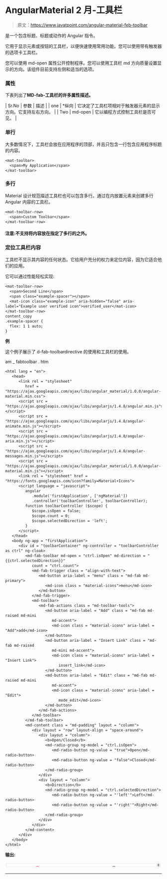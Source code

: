 # AngularMaterial 2 月-工具栏

> 原文：<https://www.javatpoint.com/angular-material-feb-toolbar>

<md-fab-toolbar>是一个包含标题、标题或动作的 Angular 指令。</md-fab-toolbar>

它用于显示元素或按钮的工具栏，以便快速使用常用功能。您可以使用带有触发器的选项卡工具栏。

您可以使用 md-open 属性公开控制程序。您可以使用工具栏 md 方向质量设置显示的方向。该组件目前支持左侧和适当的选项。

### 属性

下表列出了**MD-fab-工具栏的许多属性描述。**

| Sr.No | 参数 | 描述 |
| one | *纵向 | 它决定了工具栏项相对于触发器元素的显示方向。它支持左右方向。 |
| Two | md-open | 它以编程方式控制工具栏是否可见。 |

### 单行

大多数情况下，工具栏会放在应用程序的顶部，并且只包含一行包含应用程序标题的内容。

```
<mat-toolbar>
  <span>My Application</span>
</mat-toolbar>

```

### 多行

Material 设计规范描述工具栏也可以包含多行。通过在<mat-toolbar>内放置<mat-toolbar-row>元素来创建多行 Angular 内容的工具栏。</mat-toolbar-row></mat-toolbar>

```
<mat-toolbar-row>
  <span>Custom Toolbar</span>
</mat-toolbar-row>

```

#### 注意:不支持将内容放在指定了多行的<mat-toolbar-row>之外。</mat-toolbar-row>

### 定位工具栏内容

工具栏不显示其内容的任何状态。它给用户充分的权力来定位内容，因为它适合他们的应用。

它可以通过性能轻松实现:

```
<mat-toolbar-row>
  <span>Second Line</span>
  <span class="example-spacer"></span>
  <mat-icon class="example-icon" aria-hidden="false" aria-label="Example user verified icon">verified_user</mat-icon>
</mat-toolbar-row>
content_copy
.example-spacer {
  flex: 1 1 auto;
}

```

**例**

这个例子展示了 d-fab-toolbardirective 的使用和工具栏的使用。

am _ fabtoolbar . htm

```
<html lang = "en">
   <head>
      <link rel = "stylesheet"
         href = "https://ajax.googleapis.com/ajax/libs/angular_material/1.0.0/angular-material.min.css">
      <script src = "https://ajax.googleapis.com/ajax/libs/angularjs/1.4.8/angular.min.js"></script>
      <script src = "https://ajax.googleapis.com/ajax/libs/angularjs/1.4.8/angular-animate.min.js"></script>
      <script src = "https://ajax.googleapis.com/ajax/libs/angularjs/1.4.8/angular-aria.min.js"></script>
      <script src = "https://ajax.googleapis.com/ajax/libs/angularjs/1.4.8/angular-messages.min.js"></script>
      <script src = "https://ajax.googleapis.com/ajax/libs/angular_material/1.0.0/angular-material.min.js"></script>
      <link rel = "stylesheet" href = "https://fonts.googleapis.com/icon?family=Material+Icons">
      <script language = "javascript">
         angular
            .module('firstApplication', ['ngMaterial'])
            .controller('toolbarController', toolbarController);
         function toolbarController ($scope) {
            $scope.isOpen = false;
            $scope.count = 0;
            $scope.selectedDirection = 'left';          
         }                 
      </script>      
   </head>
   <body ng-app = "firstApplication"> 
      <div id = "toolbarContainer" ng-controller = "toolbarController as ctrl" ng-cloak>
         <md-fab-toolbar md-open = "ctrl.isOpen" md-direction = "{{ctrl.selectedDirection}}"
            count = "ctrl.count">
            <md-fab-trigger class = "align-with-text">
               <md-button aria-label = "menu" class = "md-fab md-primary">
                  <md-icon class = "material-icons">menu</md-icon>
               </md-button>
            </md-fab-trigger>
            <md-toolbar>
               <md-fab-actions class = "md-toolbar-tools">
                  <md-button aria-label = "Add" class = "md-fab md-raised md-mini
                     md-accent">
                     <md-icon class = "material-icons" aria-label = "Add">add</md-icon>
                  </md-button>
                  <md-button aria-label = "Insert Link" class = "md-fab md-raised
                     md-mini md-accent">
                     <md-icon class = "material-icons" aria-label = "Insert Link">
                        insert_link</md-icon>
                  </md-button>
                  <md-button aria-label = "Edit" class = "md-fab md-raised md-mini
                     md-accent">
                     <md-icon class = "material-icons" aria-label = "Edit">
                        mode_edit</md-icon>
                  </md-button>
               </md-fab-actions>
            </md-toolbar>
         </md-fab-toolbar>
         <md-content class = "md-padding" layout = "column">
            <div layout = "row" layout-align = "space-around">
               <div layout = "column">
                  <b>Open/Closed</b>
                  <md-radio-group ng-model = "ctrl.isOpen">
                     <md-radio-button ng-value = "true">Open</md-radio-button>
                     <md-radio-button ng-value = "false">Closed</md-radio-button>
                  </md-radio-group>
               </div>
               <div layout = "column">
                  <b>Direction</b>
                  <md-radio-group ng-model = "ctrl.selectedDirection">
                     <md-radio-button ng-value = "'left'">Left</md-radio-button>
                     <md-radio-button ng-value = "'right'">Right</md-radio-button>
                  </md-radio-group>
               </div>
            </div>
         </md-content>
      </div>
   </body>
</html>

```

**输出:**

![Angular Material Feb-Toolbar](img/ee83530df9ffbf4acceee995cfaf3c62.png)

* * *